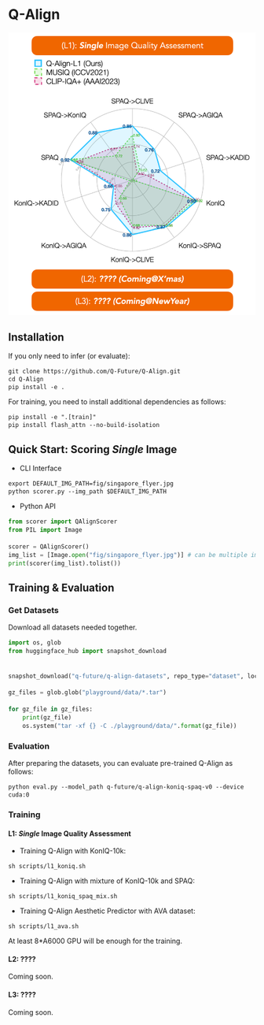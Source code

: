# Q-Align

![](fig/radar.png)


## Installation

If you only need to infer (or evaluate):

```shell
git clone https://github.com/Q-Future/Q-Align.git
cd Q-Align
pip install -e .
```

For training, you need to install additional dependencies as follows:

```shell
pip install -e ".[train]"
pip install flash_attn --no-build-isolation
```

## Quick Start: Scoring *Single* Image

- CLI Interface

```shell
export DEFAULT_IMG_PATH=fig/singapore_flyer.jpg
python scorer.py --img_path $DEFAULT_IMG_PATH
```

- Python API

```python
from scorer import QAlignScorer
from PIL import Image

scorer = QAlignScorer()
img_list = [Image.open("fig/singapore_flyer.jpg")] # can be multiple images
print(scorer(img_list).tolist())
```

## Training & Evaluation

### Get Datasets

Download all datasets needed together.

```python
import os, glob
from huggingface_hub import snapshot_download


snapshot_download("q-future/q-align-datasets", repo_type="dataset", local_dir="./playground/data", local_dir_use_symlinks=False)

gz_files = glob.glob("playground/data/*.tar")

for gz_file in gz_files:
    print(gz_file)
    os.system("tar -xf {} -C ./playground/data/".format(gz_file))
```

### Evaluation

After preparing the datasets, you can evaluate pre-trained Q-Align as follows:

```shell
python eval.py --model_path q-future/q-align-koniq-spaq-v0 --device cuda:0
```


### Training

#### L1: *Single* Image Quality Assessment

- Training Q-Align with KonIQ-10k:

```shell
sh scripts/l1_koniq.sh
```

- Training Q-Align with mixture of KonIQ-10k and SPAQ:

```shell
sh scripts/l1_koniq_spaq_mix.sh
```

- Training Q-Align Aesthetic Predictor with AVA dataset:

```shell
sh scripts/l1_ava.sh
```

At least 8*A6000 GPU will be enough for the training.


#### L2: ????

Coming soon.

#### L3: ????

Coming soon.

